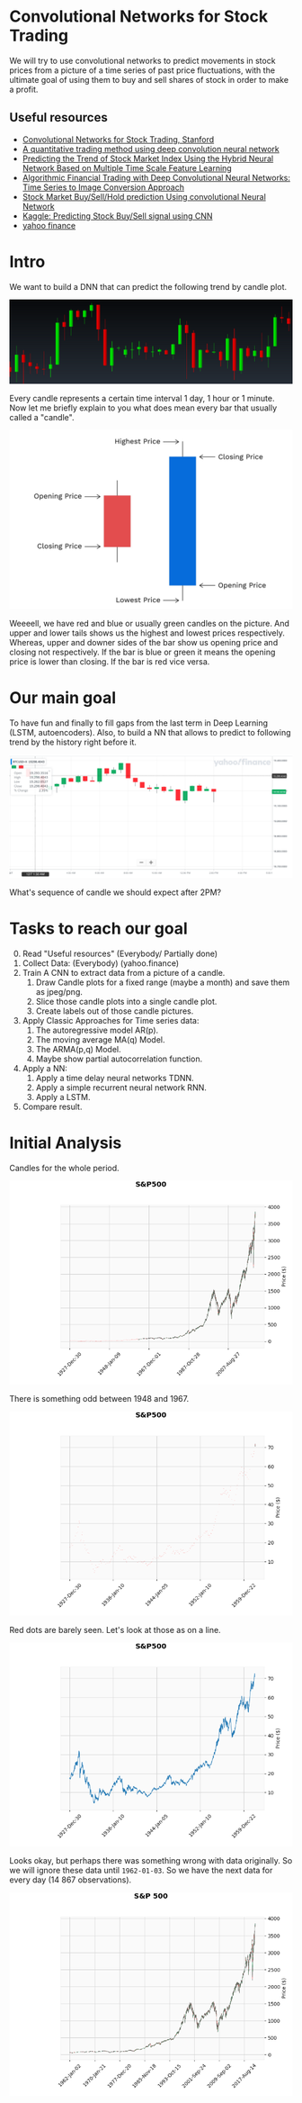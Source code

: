 # Convolutional Networks for Stock Trading

We will try to use convolutional networks to predict movements in stock prices
from a picture of a time series of past price fluctuations, with the ultimate 
goal of using them to buy and sell shares of stock in order to make a profit.

## Useful resources 

* [Convolutional Networks for Stock Trading, Stanford](http://cs231n.stanford.edu/reports/2015/pdfs/ashwin_final_paper.pdf)
* [A quantitative trading method using deep convolution neural network](https://iopscience.iop.org/article/10.1088/1757-899X/490/4/042018/pdf)
* [Predicting the Trend of Stock Market Index Using the Hybrid Neural Network Based on Multiple Time Scale Feature Learning](data/applsci-10-03961.pdf)
* [Algorithmic Financial Trading with Deep Convolutional Neural Networks: Time Series to Image Conversion Approach](https://www.researchgate.net/publication/324802031_Algorithmic_Financial_Trading_with_Deep_Convolutional_Neural_Networks_Time_Series_to_Image_Conversion_Approach)
* [Stock Market Buy/Sell/Hold prediction Using convolutional Neural Network](https://github.com/nayash/stock_cnn_blog_pub)
* [Kaggle: Predicting Stock Buy/Sell signal using CNN](https://www.kaggle.com/darkknight91/predicting-stock-buy-sell-signal-using-cnn/#data)
* [yahoo finance](https://finance.yahoo.com/quote/BTCUSD%3DX/history?p=BTCUSD%3DX)

# Intro

We want to build a DNN that can predict the following trend by candle plot.

![candleplot](images/candleplot.png)

Every candle represents a certain time interval 1 day, 1 hour or 1 minute. Now 
let me briefly explain to you what does mean every bar that usually 
called a "candle".

![bar_explanation](images/bar_explanation.jpeg)

Weeeell, we have red and blue or usually green candles on the picture. And upper
and lower tails shows us the highest and lowest prices respectively. Whereas, 
upper and downer sides of the bar show us opening price and closing not respectively.
If the bar is blue or green it means the opening price is lower than closing. 
If the bar is red vice versa.

# Our main goal

To have fun and finally to fill gaps from the last term in Deep Learning 
(LSTM, autoencoders). Also, to build a NN that allows to predict to following 
trend by the history right before it.

![goalplot](images/goalplot.png)

What's sequence of candle we should expect after 2PM?

# Tasks to reach our goal

0. Read "Useful resources" (Everybody/ Partially done)
1. Collect Data: (Everybody) (yahoo.finance)
2. Train A CNN to extract data from a picture of a candle.
    1. Draw Candle plots for a fixed range (maybe a month) and save them as jpeg/png.
    2. Slice those candle plots into a single candle plot.
    3. Create labels out of those candle pictures.
3. Apply Classic Approaches for Time series data:
    1. The autoregressive model AR(p).
    2. The moving average MA(q) Model.
    3. The ARMA(p,q) Model.
    4. Maybe show partial autocorrelation function.
4. Apply a NN:
    1. Apply a time delay neural networks TDNN.
    2. Apply a simple recurrent neural network RNN.
    3. Apply a LSTM.
5. Compare result.
    


# Initial Analysis 

Candles for the whole period.

![all_candels](images/SP500_all.png)

There is something odd between 1948 and 1967.

![all_candels_before_1962](images/SP500_before_1962.png)

Red dots are barely seen. Let's look at those as on a line.

![all_candels_before_1962](images/SP500_before_1962_line.png)

Looks okay, but perhaps there was something wrong with data originally. So we 
will ignore these data until `1962-01-03`. So we have the next data for every
day (14 867 observations). 

![all_candels_before_1962](images/SP500_after_1962.png)

